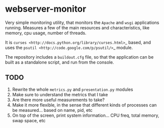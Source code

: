 webserver-monitor
==================

Very simple monitoring utility, that monitors the ``Apache`` and ``wsgi`` applications running. Measures a few of the main resources and characteristics, like memory, cpu usage, number of threads.

It is `curses <http://docs.python.org/library/curses.html>`_ based, and uses the `psutil <http://code.google.com/p/psutil/>`_ module.

The repository includes a ``buildout.cfg`` file, so that the application can be built as a standalone script, and run from the console.


TODO
-----
1. Rewrite the whole ``metrics.py`` and ``presentation.py`` modules
2. Make sure to understand the metrics that I take
3. Are there more useful measurements to take?
4. Make it more flexible, in the sense that different kinds of processes can be measured... based on name, pid, etc
5. On top of the screen, print system information... CPU freq, total memory, swap space, etc
